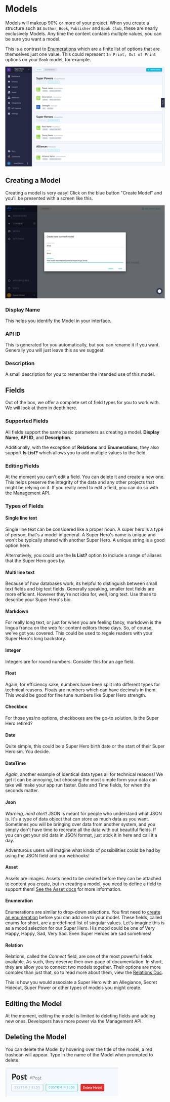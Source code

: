 # Models
Models will makeup 90% or more of your project. When you create a structure such as `Author`, `Book`, `Publisher` and `Book Club`, these are nearly exclusively Models. Any time the content contains multiple values, you can be sure you want a model.

This is a contrast to [Enumerations](enumerations.md) which are a finite list of options that are themselves just one value. This could represent `In Print, Out of Print` options on your `Book` model, for example.

!["Model window in the CMI."](../../gitbook/images/app/schema-model-page.png)

## Creating a Model
Creating a model is very easy! Click on the blue button "Create Model" and you'll be presented with a screen like this.

!["Model window in the CMI."](../../gitbook/images/screenshots/createModelArtist.png)

### Display Name
This helps you identify the Model in your interface.
### API ID
This is generated for you automatically, but you can rename it if you want. Generally you will just leave this as we suggest.
### Description
A small description for you to remember the intended use of this model.

## Fields
Out of the box, we offer a complete set of field types for you to work with. We will look at them in depth here.

### Supported Fields
All fields support the same basic parameters as creating a model. **Display Name**, **API ID**, and **Description**.

Additionally, with the exception of **Relations** and **Enumerations**, they also support **Is List?** which allows you to add multiple values to the field.

### Editing Fields
At the moment you can't edit a field. You can delete it and create a new one. This helps preserve the integrity of the data and any other projects that might be relying on it. If you really need to edit a field, you can do so with the Management API.

### Types of Fields

#### Single line text
Single line text can be considered like a proper noun. A super hero is a type of person, that's a model in general. A Super Hero's name is unique and won't be typically shared with another Super Hero. A unique string is a good option here.

Alternatively, you could use the **Is List?** option to include a range of aliases that the Super Hero goes by.

#### Multi line text
Because of how databases work, its helpful to distinguish between small text fields and big text fields. Generally speaking, smaller text fields are more efficient. However they're not idea for, well, long text. Use these to describe your Super Hero's bio.

#### Markdown
For really long text, or just for when you are feeling fancy, markdown is the lingua franca on the web for content editors these days. So, of course, we've got you covered. This could be used to regale readers with your Super Hero's long backstory.

#### Integer
Integers are for round numbers. Consider this for an age field.

#### Float
Again, for efficiency sake, numbers have been split into different types for technical reasons. Floats are numbers which can have decimals in them. This would be good for fine tune numbers like Super Hero strength.

#### Checkbox
For those yes/no options, checkboxes are the go-to solution. Is the Super Hero retired?

#### Date
Quite simple, this could be a Super Hero birth date or the start of their Super Heroism. You decide.

#### DateTime
*Again*, another example of identical data types all for technical reasons! We get it can be annoying, but choosing the most simple form your data can take will make your app run faster. Date and Time fields, for when the seconds matter.

#### Json
*Warning, nerd alert!* JSON is meant for people who understand what JSON is. It's a type of data object that can store as much data as you want. Sometimes you will be bringing over data from another system, and you simply don't have time to recreate all the data with out beautiful fields. If you can get your old data in JSON format, just stick it in here and call it a day.

Adventurous users will imagine what kinds of possibilities could be had by using the JSON field and our webhooks!

#### Asset
Assets are images. Assets need to be created before they can be attached to content you create, but in creating a model, you need to define a field to support them! [See the Asset docs](./assets.md) for more information.

#### Enumeration
Enumerations are similar to drop-down selections. You first need to [create an enumeration](./enumerations.md) before you can add one to your model. These fields, called enums for short, are a predefined list of singular values. Let's imagine this is as a mood selection for our Super Hero. His mood could be one of Very Happy, Happy, Sad, Very Sad. Even Super Heroes are sad sometimes!

#### Relation
Relations, called the _Connect_ field, are one of the most powerful fields available. As such, they deserve their own page of documentation. In short, they are allow you to connect two models together. Their options are more complex than just that, so to read more about them, view the [Relations Doc](./relations.md).

This is how you would associate a Super Hero with an Allegiance, Secret Hideout, Super Power or other types of models you might create.

<!-- ## Inspecting the Model -->

## Editing the Model
At the moment, editing the model is limited to deleting fields and adding new ones. Developers have more power via the Management API.

## Deleting the Model
You can delete the Model by hovering over the title of the model, a red trashcan will appear. Type in the name of the Model when prompted to delete.

!["Deleting a model"](../../gitbook/images/app/delete-model.png)